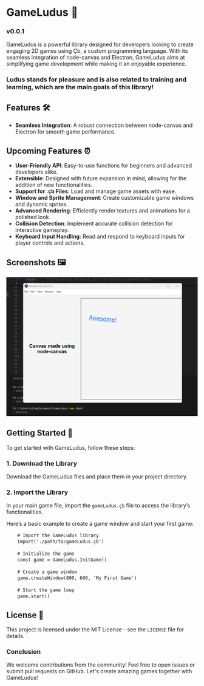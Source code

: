 # GameLudus 👾
### v0.0.1

GameLudus is a powerful library designed for developers looking to create engaging 2D games using Çb, a custom programming language. With its seamless integration of node-canvas and Electron, GameLudus aims at simplifying game development while making it an enjoyable experience.

### Ludus stands for pleasure and is also related to training and learning, which are the main goals of this library!

## Features 🛠️
- **Seamless Integration**: A robust connection between node-canvas and Electron for smooth game performance.

## Upcoming Features ⏰
- **User-Friendly API**: Easy-to-use functions for beginners and advanced developers alike.
- **Extensible**: Designed with future expansion in mind, allowing for the addition of new functionalities.
- **Support for .çb Files**: Load and manage game assets with ease.
- **Window and Sprite Management**: Create customizable game windows and dynamic sprites.
- **Advanced Rendering**: Efficiently render textures and animations for a polished look.
- **Collision Detection**: Implement accurate collision detection for interactive gameplay.
- **Keyboard Input Handling**: Read and respond to keyboard inputs for player controls and actions.

## Screenshots 🖼️
<img src="./img/Basic_test_window.png" alt="light" width="600px">

## Getting Started 🚀
To get started with GameLudus, follow these steps:

### 1. Download the Library
Download the GameLudus files and place them in your project directory.

### 2. Import the Library
In your main game file, import the `gameLudus.çb` file to access the library’s functionalities.

Here’s a basic example to create a game window and start your first game:
```GDscript
    # Import the GameLudus library
    import('./path/to/gameLudus.çb')

    # Initialize the game
    const game = GameLudus.InitGame()

    # Create a game window
    game.createWindow(800, 600, 'My First Game')

    # Start the game loop
    game.start()
```

## License 📄
This project is licensed under the MIT License - see the `LICENSE` file for details.

### Conclusion
We welcome contributions from the community! Feel free to open issues or submit pull requests on GitHub. Let's create amazing games together with GameLudus!